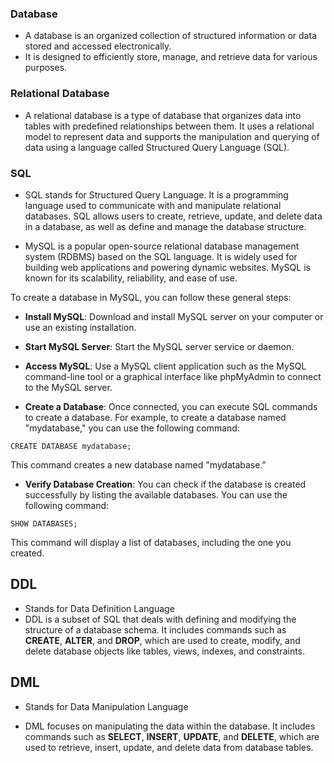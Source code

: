 ### Database
- A database is an organized collection of structured information or data stored and accessed electronically. 
- It is designed to efficiently store, manage, and retrieve data for various purposes.

### Relational Database
- A relational database is a type of database that organizes data into tables with predefined relationships between them. 
It uses a relational model to represent data and supports the manipulation and querying of data using a language called Structured Query Language (SQL).

### SQL

- SQL stands for Structured Query Language. It is a programming language used to communicate with and manipulate relational databases.
 SQL allows users to create, retrieve, update, and delete data in a database, as well as define and manage the database structure.

- MySQL is a popular open-source relational database management system (RDBMS) based on the SQL language. It is widely used for building web applications and powering dynamic websites. MySQL is known for its scalability, reliability, and ease of use.

To create a database in MySQL, you can follow these general steps:

* **Install MySQL**: Download and install MySQL server on your computer or use an existing installation.

* **Start MySQL Server**: Start the MySQL server service or daemon.

* **Access MySQL**: Use a MySQL client application such as the MySQL command-line tool or a graphical interface like phpMyAdmin to connect to the MySQL server.

* **Create a Database**: Once connected, you can execute SQL commands to create a database. For example, to create a database named "mydatabase," you can use the following command:

```
CREATE DATABASE mydatabase;
```

This command creates a new database named "mydatabase."

* **Verify Database Creation**: You can check if the database is created successfully by listing the available databases. You can use the following command:

```
SHOW DATABASES;
```

This command will display a list of databases, including the one you created.


## DDL
- Stands for Data Definition Language
- DDL is a subset of SQL that deals with defining and modifying the structure of a database schema. 
It includes commands such as **CREATE**, **ALTER**, and **DROP**, which are used to create, modify, and delete database objects like tables, views, indexes, and constraints.


## DML
- Stands for Data Manipulation Language

- DML focuses on manipulating the data within the database. 
It includes commands such as **SELECT**, **INSERT**, **UPDATE**, and **DELETE**, which are used to retrieve, insert, update, and delete data from database tables.
